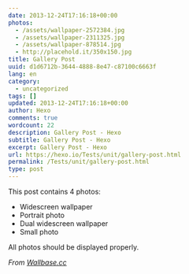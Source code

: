 ```yaml
---
date: 2013-12-24T17:16:18+00:00
photos:
  - /assets/wallpaper-2572384.jpg
  - /assets/wallpaper-2311325.jpg
  - /assets/wallpaper-878514.jpg
  - http://placehold.it/350x150.jpg
title: Gallery Post
uuid: d1d6712b-3644-4888-8e47-c87100c6663f
lang: en
category:
  - uncategorized
tags: []
updated: 2013-12-24T17:16:18+00:00
author: Hexo
comments: true
wordcount: 22
description: Gallery Post - Hexo
subtitle: Gallery Post - Hexo
excerpt: Gallery Post - Hexo
url: https://hexo.io/Tests/unit/gallery-post.html
permalink: /Tests/unit/gallery-post.html
type: post
---
```


This post contains 4 photos:

- Widescreen wallpaper
- Portrait photo
- Dual widescreen wallpaper
- Small photo

All photos should be displayed properly.

*From [Wallbase.cc](http://wallbase.cc)*